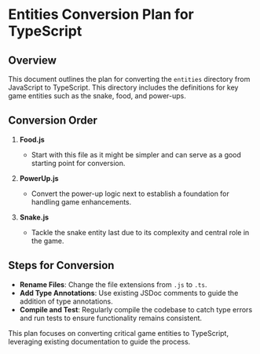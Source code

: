 # Entities Conversion Plan for TypeScript

## Overview
This document outlines the plan for converting the `entities` directory from JavaScript to TypeScript. This directory includes the definitions for key game entities such as the snake, food, and power-ups.

## Conversion Order

1. **Food.js**
   - Start with this file as it might be simpler and can serve as a good starting point for conversion.

2. **PowerUp.js**
   - Convert the power-up logic next to establish a foundation for handling game enhancements.

3. **Snake.js**
   - Tackle the snake entity last due to its complexity and central role in the game.

## Steps for Conversion

- **Rename Files**: Change the file extensions from `.js` to `.ts`.
- **Add Type Annotations**: Use existing JSDoc comments to guide the addition of type annotations.
- **Compile and Test**: Regularly compile the codebase to catch type errors and run tests to ensure functionality remains consistent.

This plan focuses on converting critical game entities to TypeScript, leveraging existing documentation to guide the process.
